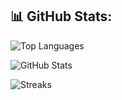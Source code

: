 ## 📊 GitHub Stats:

![Top Languages](https://github-readme-stats.vercel.app/api/top-langs/?username=huseinmirahmatov&layout=compact&theme=radical)

![GitHub Stats](https://github-readme-stats.vercel.app/api?username=huseinmirahmatov&show_icons=true&theme=radical)

![Streaks](https://github-readme-streak-stats.herokuapp.com/?user=huseinmirahmatov&theme=radical)


